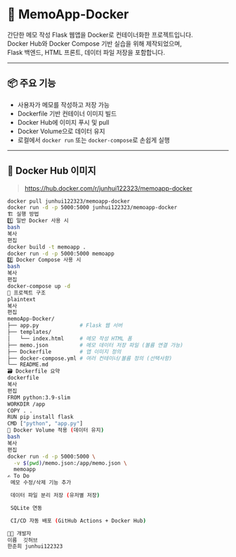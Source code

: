 # 📝 MemoApp-Docker

간단한 메모 작성 Flask 웹앱을 Docker로 컨테이너화한 프로젝트입니다.  
Docker Hub와 Docker Compose 기반 실습을 위해 제작되었으며,  
Flask 백엔드, HTML 프론트, 데이터 파일 저장을 포함합니다.

---

## 📦 주요 기능

- 사용자가 메모를 작성하고 저장 가능
- Dockerfile 기반 컨테이너 이미지 빌드
- Docker Hub에 이미지 푸시 및 pull
- Docker Volume으로 데이터 유지
- 로컬에서 `docker run` 또는 `docker-compose`로 손쉽게 실행

---

## 🐳 Docker Hub 이미지

> https://hub.docker.com/r/junhui122323/memoapp-docker

```bash
docker pull junhui122323/memoapp-docker
docker run -d -p 5000:5000 junhui122323/memoapp-docker
🏗️ 실행 방법
1️⃣ 일반 Docker 사용 시
bash
복사
편집
docker build -t memoapp .
docker run -d -p 5000:5000 memoapp
2️⃣ Docker Compose 사용 시
bash
복사
편집
docker-compose up -d
📁 프로젝트 구조
plaintext
복사
편집
memoApp-Docker/
├── app.py             # Flask 웹 서버
├── templates/
│   └── index.html     # 메모 작성 HTML 폼
├── memo.json          # 메모 데이터 저장 파일 (볼륨 연결 가능)
├── Dockerfile         # 앱 이미지 정의
├── docker-compose.yml # 여러 컨테이너/볼륨 정의 (선택사항)
└── README.md
🗃️ Dockerfile 요약
dockerfile
복사
편집
FROM python:3.9-slim
WORKDIR /app
COPY . .
RUN pip install flask
CMD ["python", "app.py"]
💾 Docker Volume 적용 (데이터 유지)
bash
복사
편집
docker run -d -p 5000:5000 \
  -v $(pwd)/memo.json:/app/memo.json \
  memoapp
✍️ To Do
 메모 수정/삭제 기능 추가

 데이터 파일 분리 저장 (유저별 저장)

 SQLite 연동

 CI/CD 자동 배포 (GitHub Actions + Docker Hub)

🧑‍💻 개발자
이름	깃허브
한준희	junhui122323